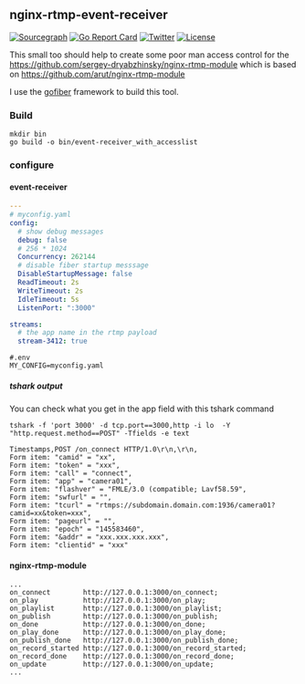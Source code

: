 ## nginx-rtmp-event-receiver

[![Sourcegraph](https://sourcegraph.com/github.com/git001/nginx-rtmp-event-receiver/-/badge.svg?style=flat-square)](https://sourcegraph.com/github.com/git001/nginx-rtmp-event-receiver?badge)
[![Go Report Card](https://goreportcard.com/badge/github.com/git001/nginx-rtmp-event-receiver?style=flat-square)](https://goreportcard.com/report/github.com/git001/nginx-rtmp-event-receiver)
[![Twitter](https://img.shields.io/badge/twitter-@me2digital.svg?style=flat-square)](https://twitter.com/me2digital)
[![License](http://img.shields.io/badge/license-mit-blue.svg?style=flat-square)](https://raw.githubusercontent.com/git001/nginx-rtmp-event-receiver/main/LICENSE)


This small too should help to create some poor man access control for the 
https://github.com/sergey-dryabzhinsky/nginx-rtmp-module which is based on 
https://github.com/arut/nginx-rtmp-module

I use the [gofiber](https://github.com/gofiber/fiber/) framework to build this tool.

### Build

```
mkdir bin
go build -o bin/event-receiver_with_accesslist
```

### configure

#### event-receiver

```yaml
---
# myconfig.yaml
config:
  # show debug messages
  debug: false
  # 256 * 1024
  Concurrency: 262144
  # disable fiber startup messsage
  DisableStartupMessage: false
  ReadTimeout: 2s
  WriteTimeout: 2s
  IdleTimeout: 5s
  ListenPort: ":3000"

streams:
  # the app name in the rtmp payload
  stream-3412: true
```

```shell
#.env
MY_CONFIG=myconfig.yaml
```

##### tshark output

You can check what you get in the app field with this tshark command

```shell
tshark -f 'port 3000' -d tcp.port==3000,http -i lo  -Y "http.request.method==POST" -Tfields -e text

Timestamps,POST /on_connect HTTP/1.0\r\n,\r\n,
Form item: "camid" = "xx",
Form item: "token" = "xxx",
Form item: "call" = "connect",
Form item: "app" = "camera01",
Form item: "flashver" = "FMLE/3.0 (compatible; Lavf58.59",
Form item: "swfurl" = "",
Form item: "tcurl" = "rtmps://subdomain.domain.com:1936/camera01?camid=xx&token=xxx",
Form item: "pageurl" = "",
Form item: "epoch" = "145583460",
Form item: "&addr" = "xxx.xxx.xxx.xxx",
Form item: "clientid" = "xxx"
```

#### nginx-rtmp-module

```
...
on_connect        http://127.0.0.1:3000/on_connect;
on_play           http://127.0.0.1:3000/on_play;
on_playlist       http://127.0.0.1:3000/on_playlist;
on_publish        http://127.0.0.1:3000/on_publish;
on_done           http://127.0.0.1:3000/on_done;
on_play_done      http://127.0.0.1:3000/on_play_done;
on_publish_done   http://127.0.0.1:3000/on_publish_done;
on_record_started http://127.0.0.1:3000/on_record_started;
on_record_done    http://127.0.0.1:3000/on_record_done;
on_update         http://127.0.0.1:3000/on_update;
...
```
